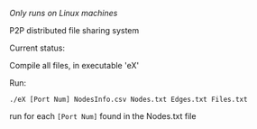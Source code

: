 *Only runs on Linux machines*

P2P distributed file sharing system

Current status:

Compile all files, in executable 'eX'

Run: 

``
./eX [Port Num] NodesInfo.csv Nodes.txt Edges.txt Files.txt
``

run for each ``[Port Num]`` found in the Nodes.txt file
